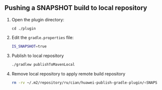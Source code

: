 ## Pushing a SNAPSHOT build to local repository

1. Open the plugin directory:
    ```
    cd ./plugin
    ```
2. Edit the `gradle.properties` file:
   ```bash
   IS_SNAPSHOT=true
   ```
3. Publish to local repository
   ```bash
   ./gradlew publishToMavenLocal
   ```
4. Remove local repository to apply remote build repository
   ```bash
   rm -rv ~/.m2/repository/ru/cian/huawei-publish-gradle-plugin/<SNAPSHOT_VERSION>
   ```
